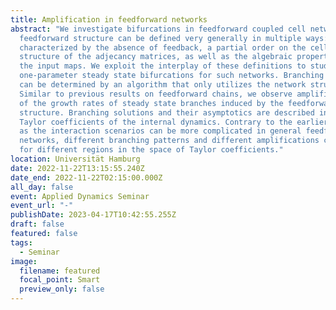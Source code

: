 ```yaml
---
title: Amplification in feedforward networks
abstract: "We investigate bifurcations in feedforward coupled cell networks. The
  feedforward structure can be defined very generally in multiple ways: It is
  characterized by the absence of feedback, a partial order on the cells, the
  structure of the adjecancy matrices, as well as the algebraic properties of
  the input maps. We exploit the interplay of these definitions to study generic
  one-parameter steady state bifurcations for such networks. Branching solutions
  can be determined by an algorithm that only utilizes the network structure.
  Similar to previous results on feedforward chains, we observe amplifications
  of the growth rates of steady state branches induced by the feedforward
  structure. Branching solutions and their asymptotics are described in terms of
  Taylor coefficients of the internal dynamics. Contrary to the earlier results,
  as the interaction scenarios can be more complicated in general feedforward
  networks, different branching patterns and different amplifications can occur
  for different regions in the space of Taylor coefficients."
location: Universität Hamburg
date: 2022-11-22T13:15:55.240Z
date_end: 2022-11-22T02:15:00.000Z
all_day: false
event: Applied Dynamics Seminar
event_url: "-"
publishDate: 2023-04-17T10:42:55.255Z
draft: false
featured: false
tags:
  - Seminar
image:
  filename: featured
  focal_point: Smart
  preview_only: false
---
```

